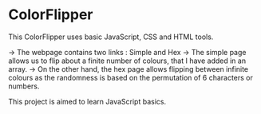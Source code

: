 # ColorFlipper

This ColorFlipper uses basic JavaScript, CSS and HTML tools.

-> The webpage contains two links : Simple and Hex
-> The simple page allows us to flip about a finite number of colours, that I have added in an array.
-> On the other hand, the hex page allows flipping between infinite colours as the randomness is based on the permutation of 6 characters or numbers.

This project is aimed to learn JavaScript basics.
